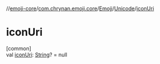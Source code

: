 //[emoji-core](../../../../index.md)/[com.chrynan.emoji.core](../../index.md)/[Emoji](../index.md)/[Unicode](index.md)/[iconUri](icon-uri.md)

# iconUri

[common]\
val [iconUri](icon-uri.md): [String](https://kotlinlang.org/api/latest/jvm/stdlib/kotlin/-string/index.html)? = null
